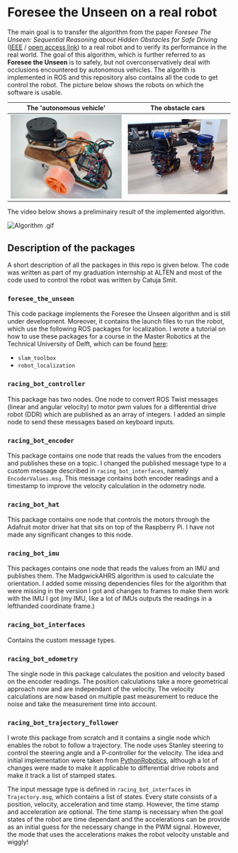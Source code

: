 # Foresee the Unseen on a real robot

The main goal is to transfer the algorithm from the paper *Foresee The Unseen: Sequential Reasoning about
Hidden Obstacles for Safe Driving* ([IEEE](https://ieeexplore.ieee.org/document/9827171) / [open access link](https://www.diva-portal.org/smash/get/diva2:1635726/FULLTEXT01.pdf)) to a real robot and to verify its performance in the real world. The goal of this algorithm, which is further referred to as **Foresee the Unseen** is to safely, but not overconservatively deal with occlusions encountered by autonomous vehicles. The algorith is implemented in ROS and this repository also contains all the code to get control the robot. The picture below shows the robots on which the software is usable.

The 'autonomous vehicle'             |  The obstacle cars
:-------------------------:|:-------------------------:
![](media/racing_bot.jpg)  |  ![](media/obstacle_robots.jpg)

The video below shows a preliminairy result of the implemented algorithm.

![Algorithm .gif](media/rviz_visualization.gif)

## Description of the packages
A short description of all the packages in this repo is given below. The code was written as part of my graduation internship at ALTEN and most of the code used to control the robot was written by Catuja Smit.

### `foresee_the_unseen`

This code package implements the Foresee the Unseen algorithm and is still under development. Moreover, it contains the launch files to run the robot, which use the following ROS packages for localization. I wrote a tutorial on how to use these packages for a course in the Master Robotics at the Technical University of Delft, which can be found [here](https://github.com/christiaantheunisse/localization-with-ROS):

- `slam_toolbox`
- `robot_localization`

### `racing_bot_controller`

This package has two nodes. One node to convert ROS Twist messages (linear and angular velocity) to motor pwm values for a differential drive robot (DDR) which are published as an array of integers. I added an simple node to send these messages based on keyboard inputs.

### `racing_bot_encoder`

This package contains one node that reads the values from the encoders and publishes these on a topic. I changed the published message type to a custom message described in `racing_bot_interfaces`, namely `EncoderValues.msg`. This message contains both encoder readings and a timestamp to improve the velocity calculation in the odometry node.

### `racing_bot_hat`

This package contains one node that controls the motors through the Adafruit motor driver hat that sits on top of the Raspberry Pi. I have not made any significant changes to this node.

### `racing_bot_imu`

This packages contains one node that reads the values from an IMU and publishes them. The MadgwickAHRS algorithm is used to calculate the orientation. I added some missing dependencies files for the algorithm that were missing in the version I got and changes to frames to make them work with the IMU I got (my IMU, like a lot of IMUs outputs the readings in a lefthanded coordinate frame.)

### `racing_bot_interfaces`

Contains the custom message types.

### `racing_bot_odometry`

The single node in this package calculates the position and velocity based on the encoder readings. The position calculations take a more geometrical approach now and are independant of the velocity. The velocity calculations are now based on multiple past measurement to reduce the noise and take the measurement time into account.

### `racing_bot_trajectory_follower`

I wrote this package from scratch and it contains a single node which enables the robot to follow a trajectory. The node uses Stanley steering to control the steering angle and a P-controller for the velocity. The idea and initial implementation were taken from [PythonRobotics](https://github.com/AtsushiSakai/PythonRobotics?tab=readme-ov-file#stanley-control), although a lot of changes were made to make it applicable to differential drive robots and make it track a list of stamped states. 

The input message type is defined in `racing_bot_interfaces` in `Trajectory.msg`, which contains a list of states. Every state consists of a position, velocity, acceleration and time stamp. However, the time stamp and acceleration are optional. The time stamp is necessary when the goal states of the robot are time dependant and the accelerations can be provide as an initial guess for the necessary change in the PWM signal. However, the mode that uses the accelerations makes the robot velocity unstable and wiggly!


